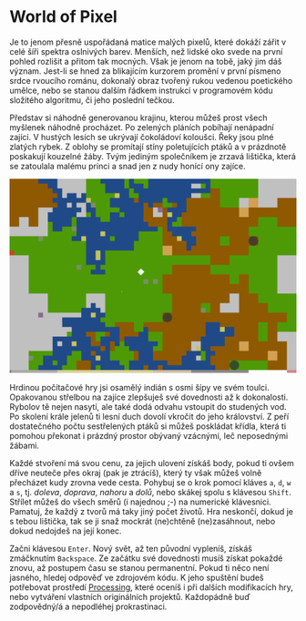 # World of Pixel

Je to jenom přesně uspořádaná matice malých pixelů, které dokáží zářit v celé šíři spektra oslnivých barev. Menších, než lidské oko svede na první pohled rozlišit a přitom tak mocných. Však je jenom na tobě, jaký jim dáš význam. Jest-li se hned za blikajícím kurzorem promění v první písmeno srdce rvoucího románu, dokonalý obraz tvořený rukou vedenou poetického umělce, nebo se stanou dalším řádkem instrukcí v programovém kódu složitého algoritmu, či jeho poslední tečkou.

Představ si náhodně generovanou krajinu, kterou můžeš prost všech myšlenek náhodně procházet. Po zelených pláních pobíhají nenápadní zajíci. V hustých lesích se ukrývají čokoládoví koloušci. Řeky jsou plné zlatých rybek. Z oblohy se promítají stíny poletujících ptáků a v prázdnotě poskakují kouzelné žáby. Tvým jediným společníkem je zrzavá lištička, která se zatoulala malému princi a snad jen z nudy honící ony zajíce.

![World of Pixel](Screenshot.png)

Hrdinou počítačové hry jsi osamělý indián s osmi šípy ve svém toulci. Opakovanou střelbou na zajíce zlepšuješ své dovednosti až k dokonalosti. Rybolov tě nejen nasytí, ale také dodá odvahu vstoupit do studených vod. Po skolení krále jelenů ti lesní duch dovolí vkročit do jeho království. Z peří dostatečného počtu sestřelených ptáků si můžeš poskládat křídla, která ti pomohou překonat i prázdný prostor obývaný vzácnými, leč neposednými žábami.

Každé stvoření má svou cenu, za jejich ulovení získáš body, pokud ti ovšem dříve neuteče přes okraj (pak je ztrácíš), který ty však můžeš volně přecházet kudy zrovna vede cesta. Pohybuj se o krok pomocí kláves `a`, `d`, `w` a `s`, tj. *doleva*, *doprava*, *nahoru* a *dolů*, nebo skákej spolu s klávesou `Shift`. Střílet můžeš do všech směrů (i najednou ;-) na numerické klávesnici. Pamatuj, že každý z tvorů má taky jiný počet životů. Hra neskončí, dokud je s tebou lištička, tak se ji snaž mockrát (ne)chtěně (ne)zasáhnout, nebo dokud nedojdeš na její konec.

Začni klávesou `Enter`. Nový svět, až ten původní vypleníš, získáš zmáčknutím `Backspace`. Ze začátku své dovednosti musíš získat pokaždé znovu, až postupem času se stanou permanentní. Pokud ti něco není jasného, hledej odpověď ve zdrojovém kódu. K jeho spuštění budeš potřebovat prostředí [Processing](https://processing.org/), které oceníš i při dalších modifikacích hry, nebo vytváření vlastních originálních projektů. Každopádně buď zodpovědný/á a nepodléhej prokrastinaci. 